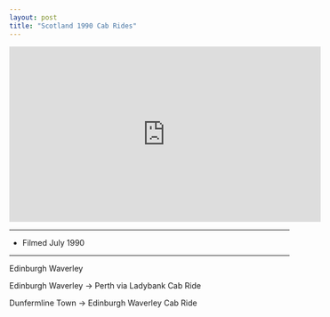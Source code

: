 ```yaml
---
layout: post
title: "Scotland 1990 Cab Rides"
---
```


<iframe width="560" height="315" src="https://www.youtube.com/embed/kpHEYsdq3a4" title="Scotland 1990 Cab Rides" frameBorder="0" allow="accelerometer; autoplay; clipboard-write; encrypted-media; gyroscope; picture-in-picture; web-share" allowFullScreen></iframe>

---

- Filmed July 1990

---

Edinburgh Waverley

Edinburgh Waverley -> Perth via Ladybank Cab Ride

Dunfermline Town -> Edinburgh Waverley Cab Ride
